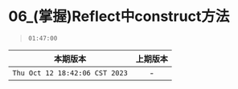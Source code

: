 # 06_(掌握)Reflect中construct方法

> `01:47:00`

|本期版本|上期版本
|:---:|:---:
`Thu Oct 12 18:42:06 CST 2023` | -